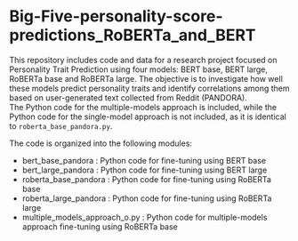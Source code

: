 # Big-Five-personality-score-predictions_RoBERTa_and_BERT

This repository includes code and data for a research project focused on Personality Trait Prediction using four models: BERT base, BERT large, RoBERTa base and RoBERTa large. 
The objective is to investigate how well these models predict personality traits and identify correlations among them based on user-generated text collected from Reddit (PANDORA).\
The Python code for the multiple-models approach is included, while the Python code for the single-model approach is not included, as it is identical to `roberta_base_pandora.py`.

The code is organized into the following modules:
- bert_base_pandora : Python code for fine-tuning using BERT base
- bert_large_pandora : Python code for fine-tuning using BERT large
- roberta_base_pandora : Python code for fine-tuning using RoBERTa base
- roberta_large_pandora : Python code for fine-tuning using RoBERTa large
- multiple_models_approach_o.py : Python code for multiple-models approach fine-tuning using RoBERTa base
